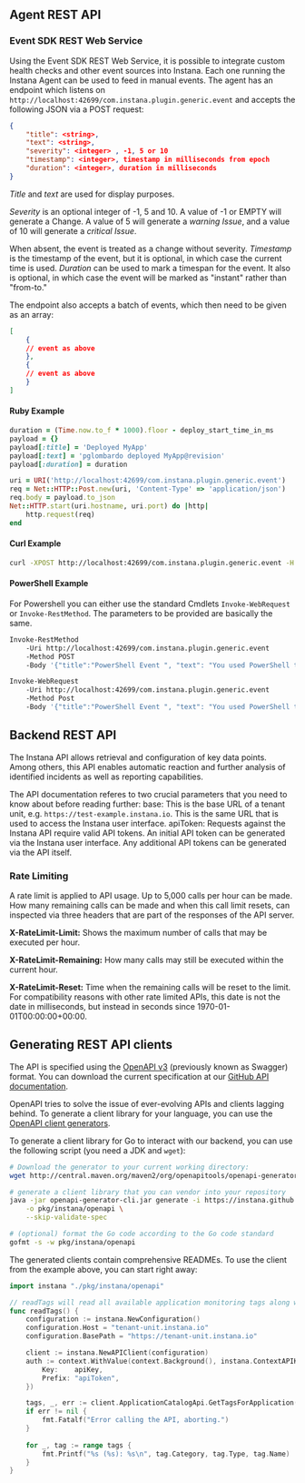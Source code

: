 ## Agent REST API
### Event SDK REST Web Service
Using the Event SDK REST Web Service, it is possible to integrate custom health checks and other event sources into Instana. Each one running the Instana Agent can be used to feed in manual events. The agent has an endpoint which listens on `http://localhost:42699/com.instana.plugin.generic.event` and accepts the following JSON via a POST request:

```json
{
    "title": <string>,
    "text": <string>,
    "severity": <integer> , -1, 5 or 10
    "timestamp": <integer>, timestamp in milliseconds from epoch
    "duration": <integer>, duration in milliseconds
}
```

*Title* and *text* are used for display purposes.

*Severity* is an optional integer of -1, 5 and 10. A value of -1 or EMPTY will generate a Change. A value of 5 will generate a *warning Issue*, and a value of 10 will generate a *critical Issue*.

When absent, the event is treated as a change without severity. *Timestamp* is the timestamp of the event, but it is optional, in which case the current time is used. *Duration* can be used to mark a timespan for the event. It also is optional, in which case the event will be marked as "instant" rather than "from-to."

The endpoint also accepts a batch of events, which then need to be given as an array:

```json
[
    {
    // event as above
    },
    {
    // event as above
    }
]
```

#### Ruby Example

```ruby
duration = (Time.now.to_f * 1000).floor - deploy_start_time_in_ms
payload = {}
payload[:title] = 'Deployed MyApp'
payload[:text] = 'pglombardo deployed MyApp@revision'
payload[:duration] = duration

uri = URI('http://localhost:42699/com.instana.plugin.generic.event')
req = Net::HTTP::Post.new(uri, 'Content-Type' => 'application/json')
req.body = payload.to_json
Net::HTTP.start(uri.hostname, uri.port) do |http|
    http.request(req)
end
```

#### Curl Example

```bash
curl -XPOST http://localhost:42699/com.instana.plugin.generic.event -H "Content-Type: application/json" -d '{"title":"Custom API Events ", "text": "Failure Redeploying Service Duration", "duration": 5000, "severity": -1}'
```

#### PowerShell Example

For Powershell you can either use the standard Cmdlets `Invoke-WebRequest` or `Invoke-RestMethod`. The parameters to be provided are basically the same.

```bash
Invoke-RestMethod
    -Uri http://localhost:42699/com.instana.plugin.generic.event
    -Method POST
    -Body '{"title":"PowerShell Event ", "text": "You used PowerShell to create this event!", "duration": 5000, "severity": -1}'
```

```bash
Invoke-WebRequest
    -Uri http://localhost:42699/com.instana.plugin.generic.event
    -Method Post
    -Body '{"title":"PowerShell Event ", "text": "You used PowerShell to create this event!", "duration": 5000, "severity": -1}'
```
## Backend REST API
The Instana API allows retrieval and configuration of key data points. Among others, this API enables automatic reaction and further analysis of identified incidents as well as reporting capabilities.

The API documentation referes to two crucial parameters that you need to know about before reading further:
base: This is the base URL of a tenant unit, e.g. `https://test-example.instana.io`. This is the same URL that is used to access the Instana user interface.
apiToken: Requests against the Instana API require valid API tokens. An initial API token can be generated via the Instana user interface. Any additional API tokens can be generated via the API itself.
### Rate Limiting
A rate limit is applied to API usage. Up to 5,000 calls per hour can be made. How many remaining calls can be made and when this call limit resets, can inspected via three headers that are part of the responses of the API server.

**X-RateLimit-Limit:** Shows the maximum number of calls that may be executed per hour.

**X-RateLimit-Remaining:** How many calls may still be executed within the current hour.

**X-RateLimit-Reset:** Time when the remaining calls will be reset to the limit. For compatibility reasons with other rate limited APIs, this date is not the date in milliseconds, but instead in seconds since 1970-01-01T00:00:00+00:00.

## Generating REST API clients

The API is specified using the [OpenAPI v3](https://github.com/OAI/OpenAPI-Specification) (previously known as Swagger) format. You can download the current specification at our [GitHub API documentation](https://instana.github.io/openapi/openapi.yaml).

OpenAPI tries to solve the issue of ever-evolving APIs and clients lagging behind. To generate a client library for your language, you can use the [OpenAPI client generators](https://github.com/OpenAPITools/openapi-generator).

To generate a client library for Go to interact with our backend, you can use the following script (you need a JDK and `wget`):

```bash
# Download the generator to your current working directory:
wget http://central.maven.org/maven2/org/openapitools/openapi-generator-cli/3.2.3/openapi-generator-cli-3.2.3.jar -O openapi-generator-cli.jar

# generate a client library that you can vendor into your repository
java -jar openapi-generator-cli.jar generate -i https://instana.github.io/openapi/openapi.yaml -g go \
    -o pkg/instana/openapi \
    --skip-validate-spec

# (optional) format the Go code according to the Go code standard
gofmt -s -w pkg/instana/openapi
```

The generated clients contain comprehensive READMEs. To use the client from the example above, you can start right away:

```go
import instana "./pkg/instana/openapi"

// readTags will read all available application monitoring tags along with their type and category
func readTags() {
	configuration := instana.NewConfiguration()
	configuration.Host = "tenant-unit.instana.io"
	configuration.BasePath = "https://tenant-unit.instana.io"

	client := instana.NewAPIClient(configuration)
	auth := context.WithValue(context.Background(), instana.ContextAPIKey, instana.APIKey{
		Key:    apiKey,
		Prefix: "apiToken",
	})

	tags, _, err := client.ApplicationCatalogApi.GetTagsForApplication(auth)
	if err != nil {
		fmt.Fatalf("Error calling the API, aborting.")
	}
    
	for _, tag := range tags {
		fmt.Printf("%s (%s): %s\n", tag.Category, tag.Type, tag.Name)
	}
}
```
